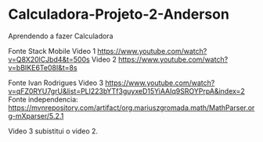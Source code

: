 # Calculadora-Projeto-2-Anderson

Aprendendo a fazer Calculadora

Fonte
Stack Mobile
Video 1 https://www.youtube.com/watch?v=Q8X20lCJbd4&t=500s
Video 2 https://www.youtube.com/watch?v=bBIKE6Te08I&t=8s


Fonte
Ivan Rodrigues
Video 3 https://www.youtube.com/watch?v=qFZ0RYU7grU&list=PLl223bYTf3guyxeD15YiAAIq9SROYPrpA&index=2
Fonte independencia: https://mvnrepository.com/artifact/org.mariuszgromada.math/MathParser.org-mXparser/5.2.1

Video 3 subistitui o video 2.
